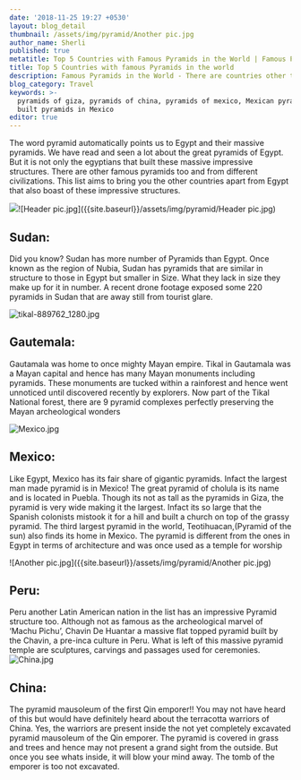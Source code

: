 ```yaml
---
date: '2018-11-25 19:27 +0530'
layout: blog_detail
thumbnail: /assets/img/pyramid/Another pic.jpg
author_name: Sherli
published: true
metatitle: Top 5 Countries with Famous Pyramids in the World | Famous Pyramids in the World- Toknowisgood
title: Top 5 Countries with famous Pyramids in the world
description: Famous Pyramids in the World - There are countries other than Egypt with huge pyramids ...
blog_category: Travel
keywords: >-
  pyramids of giza, pyramids of china, pyramids of mexico, Mexican pyramids, who
  built pyramids in Mexico
editor: true
---
```


The word pyramid automatically points us to Egypt and their massive pyramids. We have read and seen a lot about the great pyramids of Egypt. But it is not only the egyptians that built these massive impressive structures. There are other famous pyramids too and from different civilizations. This list aims to bring you the other countries apart from Egypt that also boast of these impressive structures.

![]({{site.baseurl}}/assets/img/pyramid/Header%20pic.jpg)![Header pic.jpg]({{site.baseurl}}/assets/img/pyramid/Header pic.jpg)

## Sudan:

Did you know? Sudan has more number of Pyramids than Egypt. Once known as the region of Nubia, Sudan has pyramids that are similar in structure to those in Egypt but smaller in Size. What they lack in size they make up for it in number. A recent drone footage exposed some 220 pyramids in Sudan that are away still from tourist glare.

![tikal-889762_1280.jpg]({{site.baseurl}}/assets/img/tikal-889762_1280.jpg)

## Gautemala:

Gautamala was home to once mighty Mayan empire. Tikal in Gautamala was a Mayan capital and hence has many Mayan monuments including pyramids. These monuments are tucked within a rainforest and hence went unnoticed until discovered recently by explorers. Now part of the Tikal National forest, there are 9 pyramid complexes perfectly preserving the Mayan archeological wonders

![Mexico.jpg]({{site.baseurl}}/assets/img/pyramid/Mexico.jpg)

## Mexico:

Like Egypt, Mexico has its fair share of gigantic pyramids. Infact the largest man made pyramid is in Mexico! The great pyramid of cholula is its name and is located in Puebla. Though its not as tall as the pyramids in Giza, the pyramid is very wide making it the largest. Infact its so large that the Spanish colonists mistook it for a hill and built a church on top of the grassy pyramid. The third largest pyramid in the world, Teotihuacan,(Pyramid of the sun) also finds its home in Mexico. The pyramid is different from the ones in Egypt in terms of architecture and was once used as a temple for worship

![Another pic.jpg]({{site.baseurl}}/assets/img/pyramid/Another pic.jpg)

## Peru:

Peru another Latin American nation in the list has an impressive Pyramid structure too. Although not as famous as the archeological marvel of ‘Machu Pichu’, Chavin De Huantar a massive flat topped pyramid built by the Chavin, a pre-inca culture in Peru. What is left of this massive pyramid temple are sculptures, carvings and passages used for ceremonies.
![China.jpg]({{site.baseurl}}/assets/img/pyramid/China.jpg)

## China:

The pyramid mausoleum of the first Qin emporer!! You may not have heard of this but would have definitely heard about the terracotta warriors of China. Yes, the warriors are present inside the not yet completely excavated pyramid mausoleum of the Qin emporer. The pyramid is covered in grass and trees and hence may not present a grand sight from the outside. But once you see whats inside, it will blow your mind away. The tomb of the emporer is too not excavated.
